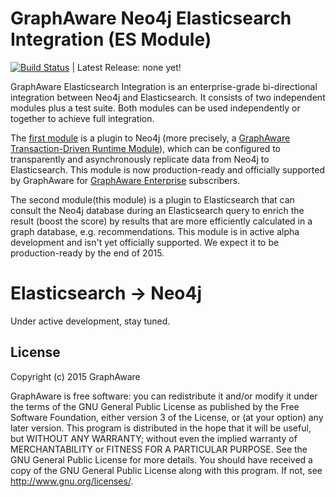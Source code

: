 GraphAware Neo4j Elasticsearch Integration (ES Module)
======================================================

[![Build Status](https://travis-ci.org/graphaware/elasticsearch-to-neo4j.png)](https://travis-ci.org/graphaware/elasticsearch-to-neo4j) | Latest Release: none yet!

GraphAware Elasticsearch Integration is an enterprise-grade bi-directional integration between Neo4j and Elasticsearch.
It consists of two independent modules plus a test suite. Both modules can be used independently or together to achieve
full integration.

The [first module](https://github.com/graphaware/neo4j-to-elasticsearch) is a plugin to Neo4j (more precisely, a [GraphAware Transaction-Driven Runtime Module](https://github.com/graphaware/neo4j-framework/tree/master/runtime#graphaware-runtime)),
which can be configured to transparently and asynchronously replicate data from Neo4j to Elasticsearch. This module is now
production-ready and officially supported by GraphAware for  <a href="http://graphaware.com/enterprise/" target="_blank">GraphAware Enterprise</a> subscribers.

The second module(this module) is a plugin to Elasticsearch that can consult the Neo4j database during an Elasticsearch query to enrich
the result (boost the score) by results that are more efficiently calculated in a graph database, e.g. recommendations.
This module is in active alpha development and isn't yet officially supported. We expect it to be production-ready by
the end of 2015.

# Elasticsearch -> Neo4j

Under active development, stay tuned.

License
-------

Copyright (c) 2015 GraphAware

GraphAware is free software: you can redistribute it and/or modify it under the terms of the GNU General Public License
as published by the Free Software Foundation, either version 3 of the License, or (at your option) any later version.
This program is distributed in the hope that it will be useful, but WITHOUT ANY WARRANTY; without even the implied
warranty of MERCHANTABILITY or FITNESS FOR A PARTICULAR PURPOSE. See the GNU General Public License for more details.
You should have received a copy of the GNU General Public License along with this program.
If not, see <http://www.gnu.org/licenses/>.
